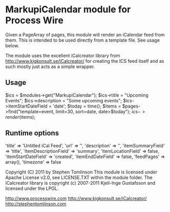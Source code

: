 MarkupiCalendar module for Process Wire
=======================================

Given a PageArray of pages, this module will render an iCalendar feed from them. 
This is intended to be used directly from a template file. See usage below.

The module uses the excellent iCalcreator library from http://www.kigkonsult.se/iCalcreator/
for creating the ICS feed itself and as such mostly just acts as a simple wrapper.

Usage
-----
$ics = $modules->get("MarkupiCalendar"); 
$ics->title = "Upcoming Events";
$ics->description = "Some upcoming events";
$ics->itemStartDateField = 'date';
$today = time();
$items = $pages->find("template=event, limit=30, sort=date, date>$today");
$ics->render($items); 

Runtime options
---------------

'title' => 'Untitled iCal Feed',
'url' => '', 
'description' => '', 
'itemSummaryField' => 'title',
'itemDescriptionField' => 'summary',
'itemLocationField' => false,
'itemStartDateField' => 'created',
'itemEndDateField' => false,
'feedPages' => array(),
'timezone' => false

Copyright (C) 2011 by Stephen Tomlinson
This module is licensed under Apache License v2.0, see LICENSE.TXT within the module folder.
The iCalcreator library is copyright (c) 2007-2011 Kjell-Inge Gustafsson and licensed under the LPGL.

http://www.processwire.com
http://www.kigkonsult.se/iCalcreator/
http://stephentomlinson.com
